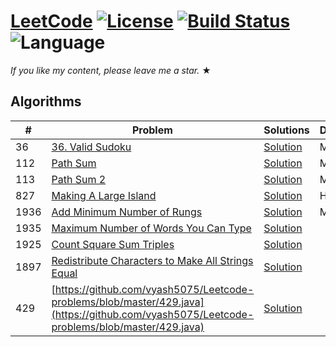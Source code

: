 # [LeetCode](https://leetcode.com/problemset/algorithms/) [![License](https://img.shields.io/badge/license-Apache_2.0-blue.svg)](LICENSE.md) [![Build Status](https://travis-ci.org/fishercoder1534/Leetcode.svg?branch=master)](https://travis-ci.org/fishercoder1534/Leetcode) ![Language](https://img.shields.io/badge/language-Java%20%2F%20MySQL%20%2F%20Bash-blue.svg) 

_If you like my content, please leave me a star._ &#9733;


## Algorithms

|  #  |      Problem     |   Solutions   | Difficulty  | Tag             
|-----|--------------------|---------------|-------------|------------
|36|[36. Valid Sudoku](https://leetcode.com/problems/valid-sudoku/)|[Solution](https://github.com/vyash5075/Leetcode-problems/blob/master/36.java) |Medium|Matrix||
|112|[Path Sum](https://github.com/vyash5075/Leetcode-problems/blob/master/112.java)|[Solution](https://github.com/vyash5075/Leetcode-problems/blob/master/112.java) |Medium|Trees||
|113|[Path Sum 2](https://github.com/vyash5075/Leetcode-problems/blob/master/113.java)|[Solution](https://github.com/vyash5075/Leetcode-problems/blob/master/113.java) |Medium|Trees||
|827|[Making A Large Island](https://leetcode.com/problems/making-a-large-island/)|[Solution](https://github.com/vyash5075/Leetcode-problems/blob/master/827.java) |Hard|Matrix||
|1936|[Add Minimum Number of Rungs](https://leetcode.com/problems/add-minimum-number-of-rungs/)|[Solution](../master/src/main/java/com/fishercoder/solutions/_1936.java) |Medium|Medium||
|1935|[Maximum Number of Words You Can Type](https://leetcode.com/problems/maximum-number-of-words-you-can-type/)|[Solution](../master/src/main/java/com/fishercoder/solutions/_1935.java) ||Easy|String|
|1925|[Count Square Sum Triples](https://leetcode.com/problems/count-square-sum-triples/)|[Solution](../master/src/main/java/com/fishercoder/solutions/_1925.java) ||Easy|Array, Greedy|
|1897|[Redistribute Characters to Make All Strings Equal](https://leetcode.com/problems/redistribute-characters-to-make-all-strings-equal/)|[Solution](../master/src/main/java/com/fishercoder/solutions/_1897.java) ||Easy|String, Greedy|
|429|[https://github.com/vyash5075/Leetcode-problems/blob/master/429.java](https://github.com/vyash5075/Leetcode-problems/blob/master/429.java)|[Solution](https://github.com/vyash5075/Leetcode-problems/blob/master/429.java) ||Easy|String, Greedy|
